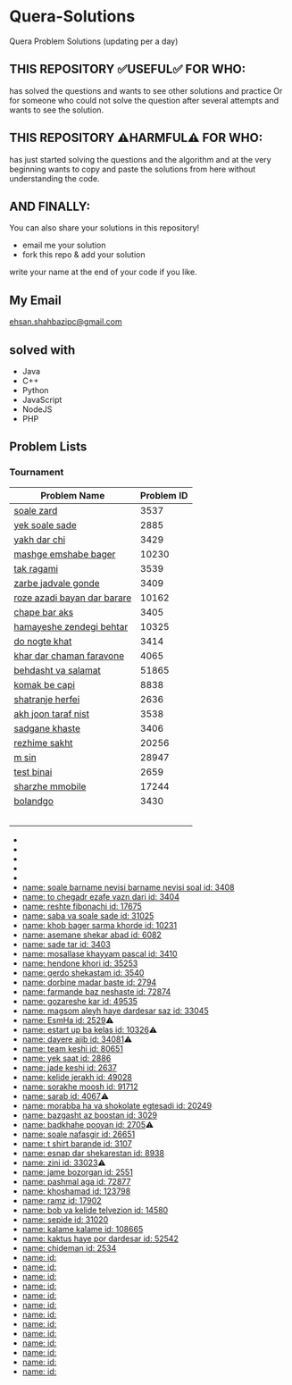 # Quera-Solutions
Quera Problem Solutions (updating per a day)

## THIS REPOSITORY :white_check_mark:USEFUL:white_check_mark: FOR WHO:
has solved the questions and wants to see other solutions and practice Or for someone who could not solve the question after several attempts and wants to see the solution.

## THIS REPOSITORY :warning:HARMFUL:warning: FOR WHO:
has just started solving the questions and the algorithm and at the very beginning wants to copy and paste the solutions from here without understanding the code.

## AND FINALLY:
You can also share your solutions in this repository!
- email me your solution
- fork this repo & add your solution

write your name at the end of your code if you like.

## My Email
ehsan.shahbazipc@gmail.com

## solved with
- Java
- C++
- Python
- JavaScript
- NodeJS
- PHP

## Problem Lists
### Tournament

| Problem Name | Problem ID |
| ------------ | ---------- |
| [soale zard](https://quera.org/problemset/3537/) | 3537 |
| [yek soale sade](https://quera.org/problemset/2885/) | 2885 |
| [yakh dar chi](https://quera.org/problemset/3429/) | 3429 |
| [mashge emshabe bager](https://quera.org/problemset/10230/) | 10230 |
| [tak ragami](https://quera.org/problemset/3539/) | 3539 |
| [zarbe jadvale gonde](https://quera.org/problemset/3409/) | 3409 |
| [roze azadi bayan dar barare](https://quera.org/problemset/10162/) | 10162 |
| [chape bar aks](https://quera.org/problemset/3405/) | 3405 |
| [hamayeshe zendegi behtar](https://quera.org/problemset/10325/) | 10325 |
| [do nogte khat](https://quera.org/problemset/3414/) | 3414 |
| [khar dar chaman faravone](https://quera.org/problemset/4065/) | 4065 |
| [behdasht va salamat](https://quera.org/problemset/51865/) | 51865 |
| [komak be capi](https://quera.org/problemset/8838/) | 8838 |
| [shatranje herfei](https://quera.org/problemset/2636/) | 2636 |
| [akh joon taraf nist](https://quera.org/problemset/3538/) | 3538 |
| [sadgane khaste](https://quera.org/problemset/3406/) | 3406 |
| [rezhime sakht](https://quera.org/problemset/20256/) | 20256 |
| [m sin](https://quera.org/problemset/28947/) | 28947 |
| [test binai](https://quera.org/problemset/2659/) | 2659 |
| [sharzhe mmobile](https://quera.org/problemset/17244/) | 17244 |
| [bolandgo](https://quera.org/problemset/3430/) | 3430  |
|  |  |
|  |  |
|  |  |
|  |  |
|  |  |
- 
- 
- 
- 
- 
- [name: soale barname nevisi barname nevisi soal id: 3408](https://quera.org/problemset/3408/)
- [name: to chegadr ezafe vazn dari id: 3404](https://quera.org/problemset/3404/)
- [name: reshte fibonachi id: 17675](https://quera.org/problemset/17675/)
- [name: saba va soale sade id: 31025](https://quera.org/problemset/31025/)
- [name: khob bager sarma khorde id: 10231](https://quera.org/problemset/10231/)
- [name: asemane shekar abad id: 6082](https://quera.org/problemset/6082/)
- [name: sade tar id: 3403](https://quera.org/problemset/3403/)
- [name: mosallase khayyam pascal id: 3410](https://quera.org/problemset/3410/)
- [name: hendone khori id: 35253](https://quera.org/problemset/35253/)
- [name: gerdo shekastam id: 3540](https://quera.org/problemset/3540/)
- [name: dorbine madar baste id: 2794](https://quera.org/problemset/2794/)
- [name: farmande baz neshaste id:  72874](https://quera.org/problemset/72874/)
- [name: gozareshe kar id:  49535](https://quera.org/problemset/49535/)
- [name: magsom aleyh haye dardesar saz id:  33045](https://quera.org/problemset/33045/)
- [name: EsmHa id: 2529](https://quera.org/problemset/2529/):warning:
- [name: estart up ba kelas id: 10326](https://quera.org/problemset/10326/):warning:
- [name: dayere ajib id: 34081](https://quera.org/problemset/34081/):warning:
- [name: team keshi id: 80651](https://quera.org/problemset/80651/)
- [name: yek saat id: 2886](https://quera.org/problemset/2886/)
- [name: jade keshi id: 2637](https://quera.org/problemset/2637/)
- [name: kelide jerakh id: 49028](https://quera.org/problemset/49028/)
- [name: sorakhe moosh id: 91712](https://quera.org/problemset/91712/)
- [name: sarab id: 4067](https://quera.org/problemset/4067/):warning:
- [name: morabba ha va shokolate egtesadi id: 20249](https://quera.org/problemset/20249/)
- [name: bazgasht az boostan id: 3029](https://quera.org/problemset/3029/)
- [name: badkhahe pooyan id: 2705](https://quera.org/problemset/2705/):warning:
- [name: soale nafasgir id: 26651](https://quera.org/problemset/26651/)
- [name: t shirt barande id: 3107](https://quera.org/problemset/3107/)
- [name: esnap dar shekarestan id: 8938](https://quera.org/problemset/8938/)
- [name: zini id: 33023](https://quera.org/problemset/33023/):warning:
- [name: jame bozorgan id: 2551](https://quera.org/problemset/2551/)
- [name: pashmal aga id: 72877](https://quera.org/problemset/72877/)
- [name: khoshamad id: 123798](https://quera.org/problemset/123798/)
- [name: ramz id: 17902](https://quera.org/problemset/17902/)
- [name: bob va kelide telvezion id: 14580](https://quera.org/problemset/14580/)
- [name: sepide id: 31020](https://quera.org/problemset/31020/)
- [name: kalame kalame id: 108665](https://quera.org/problemset/108665/)
- [name: kaktus haye por dardesar id: 52542](https://quera.org/problemset/52542/)
- [name: chideman id: 2534](https://quera.org/problemset/2534/)
- [name:  id: ]()
- [name:  id: ]()
- [name:  id: ]()
- [name:  id: ]()
- [name:  id: ]()
- [name:  id: ]()
- [name:  id: ]()
- [name:  id: ]()
- [name:  id: ]()
- [name:  id: ]()
- [name:  id: ]()
- [name:  id: ]()
- [name:  id: ]()
